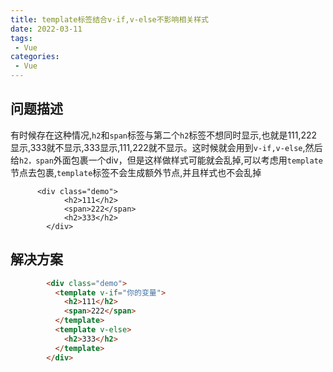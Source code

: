 ```yaml
---
title: template标签结合v-if,v-else不影响相关样式
date: 2022-03-11
tags:
 - Vue
categories:
 - Vue
---
```

## 问题描述

有时候存在这种情况,`h2`和`span`标签与第二个`h2`标签不想同时显示,也就是111,222显示,333就不显示,333显示,111,222就不显示。这时候就会用到`v-if,v-else`,然后给`h2，span`外面包裹一个div，但是这样做样式可能就会乱掉,可以考虑用`template`节点去包裹,`template`标签不会生成额外节点,并且样式也不会乱掉

```#html
      <div class="demo">
            <h2>111</h2>
            <span>222</span>
            <h2>333</h2>
        </div>
```

## 解决方案

```html
        <div class="demo">
          <template v-if="你的变量">
            <h2>111</h2>
            <span>222</span>
          </template>
          <template v-else>
            <h2>333</h2>
          </template>
        </div>
```

